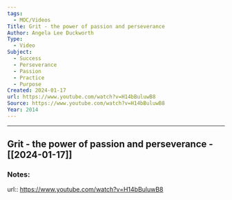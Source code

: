 ```yaml
---
tags:
  - MOC/Videos
Title: Grit - the power of passion and perseverance
Author: Angela Lee Duckworth
Type:
  - Video
Subject:
  - Success
  - Perseverance
  - Passion
  - Practice
  - Purpose
Created: 2024-01-17
url: https://www.youtube.com/watch?v=H14bBuluwB8
Source: https://www.youtube.com/watch?v=H14bBuluwB8
Year: 2014
---
```

--------------------------------------------------------------------------------
## Grit - the power of passion and perseverance - [[2024-01-17]]
### Notes: 
url:: https://www.youtube.com/watch?v=H14bBuluwB8
